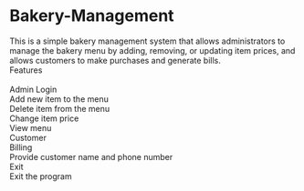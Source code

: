 # Bakery-Management
This is a simple bakery management system that allows administrators to manage the bakery menu by adding, removing, or updating item prices, and allows customers to make purchases and generate bills.
<br>Features
<br>
<br>Admin Login
<br>Add new item to the menu
<br>Delete item from the menu
<br>Change item price
<br>View menu
<br>Customer
<br>Billing
<br>Provide customer name and phone number
<br>Exit
<br>Exit the program
